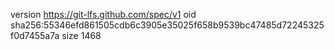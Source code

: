 version https://git-lfs.github.com/spec/v1
oid sha256:55346efd861505cdb6c3905e35025f658b9539bc47485d72245325f0d7455a7a
size 1468
